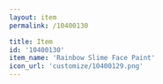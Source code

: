 ```yaml
---
layout: item
permalink: /10400130

title: Item
id: '10400130'
item_name: 'Rainbow Slime Face Paint'
icon_url: 'customize/10400129.png'
---
```

